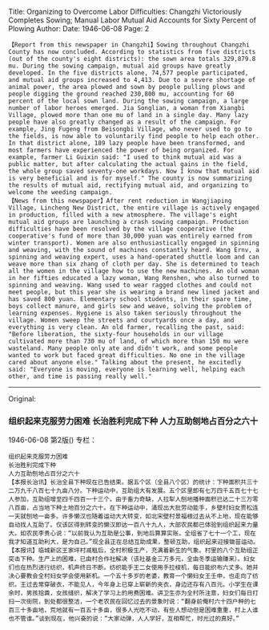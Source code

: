 Title: Organizing to Overcome Labor Difficulties: Changzhi Victoriously Completes Sowing; Manual Labor Mutual Aid Accounts for Sixty Percent of Plowing
Author: 
Date: 1946-06-08
Page: 2

    【Report from this newspaper in Changzhi】Sowing throughout Changzhi County has now concluded. According to statistics from five districts (out of the county's eight districts): the sown area totals 329,879.8 mu. During the sowing campaign, mutual aid groups have greatly developed. In the five districts alone, 74,577 people participated, and mutual aid groups increased to 4,413. Due to a severe shortage of animal power, the area plowed and sown by people pulling plows and people digging the ground reached 230,800 mu, accounting for 60 percent of the local sown land. During the sowing campaign, a large number of labor heroes emerged. Jia Songlian, a woman from Xiangbi Village, plowed more than one mu of land in a single day. Many lazy people have also greatly changed as a result of the campaign. For example, Jing Fugeng from Beisongbi Village, who never used to go to the fields, is now able to voluntarily find people to help each other. In that district alone, 189 lazy people have been transformed, and most farmers have experienced the power of being organized. For example, farmer Li Guixin said: "I used to think mutual aid was a public matter, but after calculating the actual gains in the field, the whole group saved seventy-one workdays. Now I know that mutual aid is very beneficial and is for myself." The county is now summarizing the results of mutual aid, rectifying mutual aid, and organizing to welcome the weeding campaign.
    【News from this newspaper】After rent reduction in Wangjiaping Village, Lincheng New District, the entire village is actively engaged in production, filled with a new atmosphere. The village's eight mutual aid groups are launching a crash sowing campaign. Production difficulties have been resolved by the village cooperative (the cooperative's fund of more than 30,000 yuan was entirely earned from winter transport). Women are also enthusiastically engaged in spinning and weaving, with the sound of machines constantly heard. Wang Ernv, a spinning and weaving expert, uses a hand-operated shuttle loom and can weave more than six zhang of cloth per day. She is determined to teach all the women in the village how to use the new machines. An old woman in her fifties educated a lazy woman, Wang Renshen, who also turned to spinning and weaving. Wang used to wear ragged clothes and could not meet people, but this year she is wearing a brand new lined jacket and has saved 800 yuan. Elementary school students, in their spare time, boys collect manure, and girls sew and weave, solving the problem of learning expenses. Hygiene is also taken seriously throughout the village. Women sweep the streets and courtyards once a day, and everything is very clean. An old farmer, recalling the past, said: "Before liberation, the sixty-four households in our village cultivated more than 730 mu of land, of which more than 150 mu were wasteland. Many people only ate and didn't work, and some people wanted to work but faced great difficulties. No one in the village cared about anyone else." Talking about the present, he excitedly said: "Everyone is moving, everyone is learning well, helping each other, and time is passing really well."



<hr /> 

Original: 


### 组织起来克服劳力困难  长治胜利完成下种  人力互助刨地占百分之六十

1946-06-08
第2版()
专栏：

    组织起来克服劳力困难
    长治胜利完成下种
    人力互助刨地占百分之六十
    【本报长治讯】长治全县下种现在已告结束。据五个区（全县八个区）的统计：下种面积共三十二万九千八百七十九亩八分。下种运动中，互助组大有发展。五个区里即有七万四千五百七十七人参加，互助组增至四千四百一十三个。由于畜力奇缺，人拉犁人刨地播种面积已达二十三万零八百亩，占当地下种土地百分之六十。在下种运动中，涌现出大批劳动能手，乡壁村妇女贾松连一天就刨地一亩多。许多懒汉也随着运动大大转变，如北宋壁村景福根过去从不上地，现在能够自动找人互助了。仅该区得到转变的懒汉即达一百八十九人，大部农民都已体验到组织起来力量大。如农民李贵心说：“以前我认为互助是公事，到地后算算实账，全组省了七十一个工，现在我才知道互助利大，是为自己。”现全县正在总结互助成果，整顿互助，组织起来迎接锄苗运动。
    【本报讯】临城新区王家坪村减租后，全村积极生产，充满着新生的气象。村里的八个互助组正突击下种。生产上的困难，已由村合作社解决（该社基金三万多元，全由冬季运输赚来）。妇女们也在热烈进行纺织，机声终日不断。纺织能手王二女使用手拉梭机，每日能织布六丈多。她并决心要教会全村妇女学会使用新机。一个五十多岁的老婆，教育一个懒妇女王壬申，也走向了纺织。王过去常穿破衣，不能见人，今年身上已穿上崭新的夹衣，身边还存有八百元。小学生在课余时，男孩拾粪，女孩缝织，解决了学习上的用费困难。讲卫生亦为全村所注意，妇女们每日打扫一次街院，到处都很整洁，一个老农民在回忆过去的景象时说：“翻身前俺村六十四户种的七百三十多亩地，荒地就有一百五十多亩，很多人光吃不动，有些人想动但是困难重重，村上人谁也不管谁。”谈到现在，他兴奋的说：“大家动弹，人人学好，互相帮忙，时光过的真好。”
